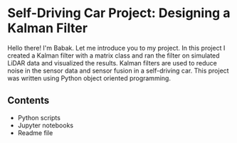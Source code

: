 # Self-Driving Car Project: Designing a Kalman Filter

Hello there! I'm Babak. Let me introduce you to my project. In this project I created a Kalman filter with a matrix class and ran the filter on simulated LiDAR data and visualized the results. Kalman filters are used to reduce noise in the sensor data and sensor fusion in a self-driving car. This project was written using Python object oriented programming.

## Contents

* Python scripts
* Jupyter notebooks
* Readme file
